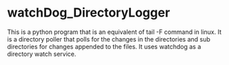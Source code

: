 watchDog_DirectoryLogger
========================

This is a python program that is an equivalent of tail -F command in linux. It is a directory poller that polls for the changes in the directories and sub directories for changes appended to the files. It uses watchdog as a directory watch service.
